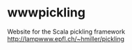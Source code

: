 wwwpickling
===========

Website for the Scala pickling framework http://lampwww.epfl.ch/~hmiller/pickling